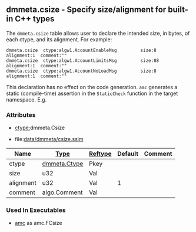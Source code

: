 ## dmmeta.csize - Specify size/alignment for built-in C++ types
<a href="#dmmeta-csize"></a>

The `dmmeta.csize` table allows user to declare the intended size, in bytes, of each ctype,
and its alignment. For example:

```
dmmeta.csize  ctype:algw1.AccountEnableMsg         size:8   alignment:1  comment:""
dmmeta.csize  ctype:algw1.AccountLimitsMsg         size:88  alignment:1  comment:""
dmmeta.csize  ctype:algw1.AccountNoLoadMsg         size:8   alignment:1  comment:""
```

This declaration has no effect on the code generation. 
`amc` generates a static (compile-time) assertion in the `StaticCheck`
function in the target namespace. 
E.g.

### Attributes
<a href="#attributes"></a>
* [ctype:](/txt/ssimdb/dmmeta/ctype.md)dmmeta.Csize

* file:[data/dmmeta/csize.ssim](/data/dmmeta/csize.ssim)

|Name|[Type](/txt/ssimdb/dmmeta/ctype.md)|[Reftype](/txt/ssimdb/dmmeta/reftype.md)|Default|Comment|
|---|---|---|---|---|
|ctype|[dmmeta.Ctype](/txt/ssimdb/dmmeta/ctype.md)|Pkey|
|size|u32|Val|
|alignment|u32|Val|1|
|comment|algo.Comment|Val|

### Used In Executables
<a href="#used-in-executables"></a>
* [amc](/txt/exe/amc/README.md) as amc.FCsize

